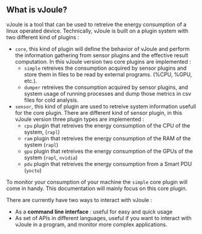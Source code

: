 ## What is vJoule?

vJoule is a tool that can be used to retreive the energy consumption of a linux
operated device. Technically, vJoule is built on a plugin system with two
different kind of plugins :

- `core`, this kind of plugin will define the behavior of vJoule and perform the information gathering from sensor plugins and the effective result computation. In this vJoule version two core plugins are implemented : 
   + `simple` retreives the consumption acquired by sensor plugins and store them in files to be read by external programs. (%CPU, %GPU, etc.).
   + `dumper` retreives the consumption acquired by sensor plugins, and system usage of running processes and dump those metrics in csv files for cold analysis.
- `sensor`, this kind of plugin are used to retreive system information usefull for the core plugin. There are different kind of sensor plugin, in this vJoule version three plugin types are implemented : 
   + `cpu` plugin that retreives the energy consumption of the CPU of the system, (`rapl`)
   + `ram` plugin that retreives the energy consumption of the RAM of the system  (`rapl`)
   + `gpu` plugin that retreives the energy consumption of the GPUs of the system  (`rapl`, `nvidia`)
   + `pdu` plugin that retreives the energy consumption from a Smart PDU (`yocto`)
   
To monitor your consumption of your machine the `simple` core plugin will come
in handy. This documentation will mainly focus on this core plugin.

There are currently have two ways to interact with vJoule :
- As a **command line interface** : useful for easy and quick usage
- As set of APIs in different languages, useful if you want to interact with
  vJoule in a program, and monitor more complex applications.
